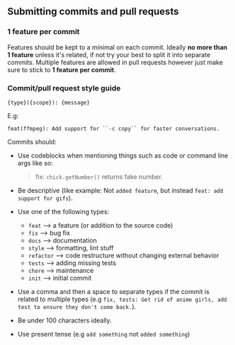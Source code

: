 ## Submitting commits and pull requests

### 1 feature per commit
Features should be kept to a minimal on each commit. Ideally **no more than 1 feature** unless it's related, if not try your best to split it into separate commits. Multiple features are allowed in pull requests however just make sure to stick to **1 feature per commit**.

### Commit/pull request style guide
```
{type}({scope}): {message}
```
E.g:
```
feat(ffmpeg): Add support for ``-c copy`` for faster conversations.
```

Commits should:
- Use codeblocks when mentioning things such as code or command line args like so: 

  > fix: ``chick.getNumber()`` returns fake number.

- Be descriptive (like example: Not `added feature`, but instead ``feat: add support for gifs``).
- Use one of the following types:
  - ``feat`` --> a feature (or addition to the source code)
  - ``fix`` --> bug fix
  - ``docs`` --> documentation
  - ``style`` --> formatting, lint stuff
  - ``refactor`` --> code restructure without changing external behavior
  - ``tests`` --> adding missing tests
  - ``chore`` --> maintenance
  - ``init`` --> initial commit

- Use a comma and then a space to separate types if the commit is related to multiple types (e.g ``fix, tests: Get rid of anime girls, add test to ensure they don't come back.``).
- Be under 100 characters ideally.
- Use present tense (e.g ``add something`` not ``added something``)